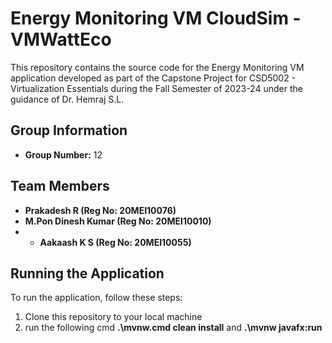 # Energy Monitoring VM CloudSim - VMWattEco

This repository contains the source code for the Energy Monitoring VM application developed as part of the Capstone Project for CSD5002 - Virtualization Essentials during the Fall Semester of 2023-24 under the guidance of Dr. Hemraj S.L.

## Group Information
- **Group Number:** 12

## Team Members
- **Prakadesh R (Reg No: 20MEI10076)**
- **M.Pon Dinesh Kumar (Reg No: 20MEI10010)**
- - **Aakaash K S (Reg No: 20MEI10055)**


## Running the Application

To run the application, follow these steps:

1. Clone this repository to your local machine
2. run the following cmd
**.\mvnw.cmd clean install** and 
**.\mvnw javafx:run**

